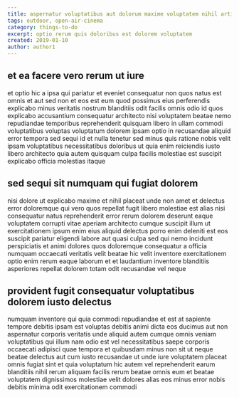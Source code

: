 ```yaml
---
title: aspernatur voluptatibus aut dolorum maxime voluptatem nihil article 4589
tags: outdoor, open-air-cinema
category: things-to-do
excerpt: optio rerum quis doloribus est dolorem voluptatem
created: 2019-01-10
author: author1
---
```


## et ea facere vero rerum ut iure

et optio hic a ipsa qui pariatur et eveniet consequatur non quos natus est omnis et aut sed non et eos est eum quod possimus eius perferendis explicabo minus veritatis nostrum blanditiis odit facilis omnis odio id quos explicabo accusantium consequatur architecto nisi voluptatem beatae nemo repudiandae temporibus reprehenderit quisquam libero in ullam commodi voluptatibus voluptas voluptatum dolorem ipsam optio in recusandae aliquid error tempora sed sequi id et nulla tenetur sed minus quis ratione nobis velit ipsam voluptatibus necessitatibus doloribus ut quia enim reiciendis iusto libero architecto quia autem quisquam culpa facilis molestiae est suscipit explicabo officia molestias itaque

## sed sequi sit numquam qui fugiat dolorem

nisi dolore ut explicabo maxime et nihil placeat unde non amet et delectus error doloremque qui vero quos repellat fugit libero molestiae est alias nisi consequatur natus reprehenderit error rerum dolorem deserunt eaque voluptatem corrupti vitae aperiam architecto cumque suscipit illum ut exercitationem ipsum enim eius aliquid delectus porro enim deleniti est eos suscipit pariatur eligendi labore aut quasi culpa sed qui nemo incidunt perspiciatis et animi dolores quos doloremque consequatur a officia numquam occaecati veritatis velit beatae hic velit inventore exercitationem optio enim rerum eaque laborum et et laudantium inventore blanditiis asperiores repellat dolorem totam odit recusandae vel neque

## provident fugit consequatur voluptatibus dolorem iusto delectus

numquam inventore qui quia commodi repudiandae et est at sapiente tempore debitis ipsam est voluptas debitis animi dicta eos ducimus aut non aspernatur corporis veritatis unde aliquid autem cumque omnis veniam voluptatibus qui illum nam odio est vel necessitatibus saepe corporis occaecati adipisci quae tempora et quibusdam minus non sit ut neque beatae delectus aut cum iusto recusandae ut unde iure voluptatem placeat omnis fugiat sint et quia voluptatum hic autem vel reprehenderit earum blanditiis nihil rerum aliquam facilis rerum beatae omnis eum et beatae voluptatem dignissimos molestiae velit dolores alias eos minus error nobis debitis minima odit exercitationem commodi
